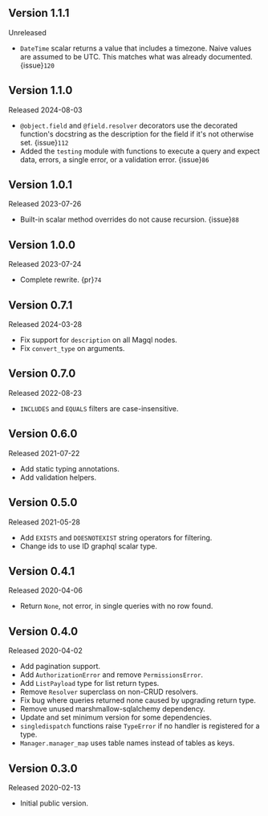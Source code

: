 Version 1.1.1
-------------

Unreleased

-   `DateTime` scalar returns a value that includes a timezone. Naive values are
    assumed to be UTC. This matches what was already documented. {issue}`120`


Version 1.1.0
-------------

Released 2024-08-03

-   `@object.field` and `@field.resolver` decorators use the decorated
    function's docstring as the description for the field if it's not otherwise
    set. {issue}`112`
-   Added the `testing` module with functions to execute a query and expect
    data, errors, a single error, or a validation error. {issue}`86`


Version 1.0.1
-------------

Released 2023-07-26

-   Built-in scalar method overrides do not cause recursion. {issue}`88`


Version 1.0.0
-------------

Released 2023-07-24

-   Complete rewrite. {pr}`74`


Version 0.7.1
-------------

Released 2024-03-28

- Fix support for `description` on all Magql nodes.
- Fix `convert_type` on arguments.


Version 0.7.0
-------------

Released 2022-08-23

-   `INCLUDES` and `EQUALS` filters are case-insensitive.


Version 0.6.0
-------------

Released 2021-07-22

-   Add static typing annotations.
-   Add validation helpers.


Version 0.5.0
-------------

Released 2021-05-28

-   Add `EXISTS` and `DOESNOTEXIST` string operators for filtering.
-   Change ids to use ID graphql scalar type.


Version 0.4.1
-------------

Released 2020-04-06

-   Return `None`, not error, in single queries with no row found.


Version 0.4.0
-------------

Released 2020-04-02

-   Add pagination support.
-   Add `AuthorizationError` and remove `PermissionsError`.
-   Add `ListPayload` type for list return types.
-   Remove `Resolver` superclass on non-CRUD resolvers.
-   Fix bug where queries returned none caused by upgrading return type.
-   Remove unused marshmallow-sqlalchemy dependency.
-   Update and set minimum version for some dependencies.
-   `singledispatch` functions raise `TypeError` if no handler is registered for
    a type.
-   `Manager.manager_map` uses table names instead of tables as keys.


Version 0.3.0
-------------

Released 2020-02-13

-   Initial public version.
